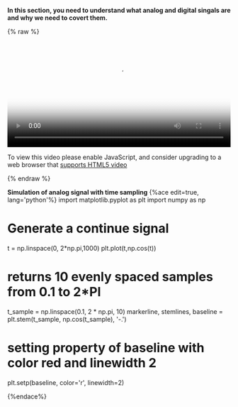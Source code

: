 **In this section, you need to understand what analog and digital singals are and why we need to covert them.**
<nbsp>



{% raw %}
<video id="my-video" class="video-js" controls preload="auto" width="100%"
poster="https://drive.google.com/uc?id=1u6cKVr0a6saJUg7ZkWzkJnofBdZYKX9N.jpg" data-setup='{"aspectRatio":"16:9"}'>
  <source src="https://drive.google.com/uc?id=1J4Jo0GkAGHmfotWQPLnJL7O2QmIjEkf1" type='video/mp4'>
  <p class="vjs-no-js">
    To view this video please enable JavaScript, and consider upgrading to a web browser that
    <a href="http://videojs.com/html5-video-support/" target="_blank">supports HTML5 video</a>
  </p>
</video>
{% endraw %}
<nbsp>
<nbsp>


**Simulation of analog signal with time sampling**
{%ace edit=true, lang='python'%}
import matplotlib.pyplot as plt
import numpy as np
# Generate a continue signal 
t = np.linspace(0, 2*np.pi,1000)
plt.plot(t,np.cos(t))

# returns 10 evenly spaced samples from 0.1 to 2*PI
t_sample = np.linspace(0.1, 2 * np.pi, 10)
markerline, stemlines, baseline = plt.stem(t_sample, np.cos(t_sample), '-.')

# setting property of baseline with color red and linewidth 2
plt.setp(baseline, color='r', linewidth=2)

{%endace%}




